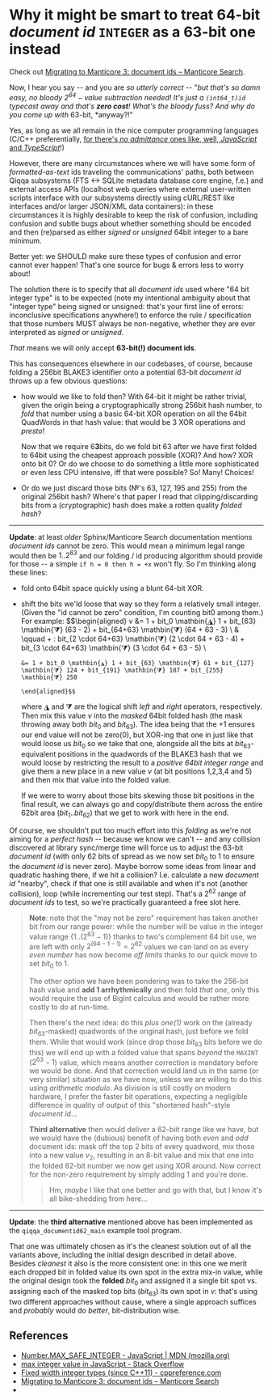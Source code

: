 # Why it might be smart to treat 64-bit *document id*  `INTEGER` as a 63-bit one instead

Check out [Migrating to Manticore 3: document ids – Manticore Search](https://manticoresearch.com/2019/07/04/migrating-to-manticore-3-document-ids/).

Now, I hear you say -- and you are *so utterly correct* -- "*but that's so damn easy, no bloody $2^{64} - \text{value}$ subtraction needed! It's just a `(int64_t)id` typecast away and that's **zero cost**! What's the bloody fuss? And why do you come up with* 63-bit, *anyway?!"

Yes, as long as we all remain in the nice computer programming languages (C/C++ preferentially, [for there's *no admittance* ones like, well, *JavaScript* and *TypeScript*](https://developer.mozilla.org/en-US/docs/Web/JavaScript/Reference/Global_Objects/Number/MAX_SAFE_INTEGER)!)

However, there are many circumstances where we will have some form of *formatted-as-text* ids traveling the communications' paths, both between Qiqqa subsystems (FTS <-> SQLite metadata database core engine, f.e.) and external access APIs (localhost web queries where external user-written scripts interface with our subsystems directly using cURL/REST like interfaces and/or larger JSON/XML data containers): in these circumstances it is highly desirable to keep the risk of confusion, including confusion and subtle bugs about whether something should be encoded and then (re)parsed as either *signed* or *unsigned* 64bit integer to a bare minimum.

Better yet: we SHOULD make sure these types of confusion and error cannot ever happen! That's one source for bugs & errors less to worry about!

The solution there is to specify that all *document ids* used where "64 bit integer type" is to be expected (note my intentional ambiguity about that "integer type" being signed or unsigned: that's your first line of errors: inconclusive specifications anywhere!) to enforce the rule / specification that those numbers MUST always be non-negative, whether they are ever interpreted as *signed* or *unsigned*.

*That* means we will only accept **63-bit(!) document ids**.

This has consequences elsewhere in our codebases, of course, because folding a 256bit BLAKE3 identifier onto a potential 63-bit *document id* throws up a few obvious questions:

- how would we like to fold then? With 64-bit it might be rather trivial, given the origin being a cryptographically strong 256bit hash number, to *fold* that number using a basic 64-bit XOR operation on all the 64bit QuadWords in that hash value: that would be 3 XOR operations and *presto*!

  Now that we require 6**3**bits, do we fold bit 63 after we have first folded to 64bit using the cheapest approach possible (XOR)? And how? XOR onto bit 0? Or do we choose to do something a little more sophisticated or even less CPU intensive, iff that were possible? So! Many! Choices!
- Or do we just discard those bits (№'s 63, 127, 195 and 255) from the original 256bit hash? Where's that paper I read that clipping/discarding bits from a (cryptographic) hash does make a rotten quality *folded hash*?

----

**Update**: at least *older* Sphinx/Manticore Search documentation mentions *document ids* cannot be zero. This would mean a minimum legal range would then be $1 .. 2^{63}$ and our folding / id producing algorithm should provide for those -- a simple `if h = 0 then h = +x` won't fly. So I'm thinking along these lines:

- fold onto 64bit space quickly using a blunt 64-bit XOR.
- shift the bits we'ld loose that way so they form a relatively small integer. (Given the "id cannot be zero" condition, I'm counting bit0 among them.) For example:
     $$\begin{aligned}
v &= 1 + bit_0 \mathbin{◮} 1 + bit_{63} \mathbin{⧩} (63 - 2) + bit_{64+63} \mathbin{⧩} (64 + 63 - 3)      \\
&  \qquad  + \:  bit_{2 \cdot 64+63} \mathbin{⧩} (2 \cdot 64 + 63 - 4) + bit_{3 \cdot 64+63} \mathbin{⧩} (3 \cdot 64 + 63 - 5)  \\

      &= 1 + bit_0 \mathbin{◮} 1 + bit_{63} \mathbin{⧩} 61 + bit_{127} \mathbin{⧩} 124 + bit_{191} \mathbin{⧩} 187 + bit_{255} \mathbin{⧩} 250
      
      \end{aligned}$$
  where $\mathbin{◮}$ and $\mathbin{⧩}$ are the logical shift *left* and *right* operators, respectively. Then mix this value $v$ into the *masked* 64bit folded hash (the mask throwing away both $bit_{0}$ and $bit_{63}$). The idea being that the $\mathbin{+} 1$ ensures our end value will not be zero(0), but XOR-ing that one in just like that would loose us $bit_0$ so we take that one, alongside all the bits at $bit_{63}$-equivalent positions in the quadwords of the BLAKE3 hash that we would loose by restricting the result to a *positive 64bit integer range* and give them a new place in a new value $v$ (at bit positions 1,2,3,4 and 5) and then mix that value into the folded value.

  If we were to worry about those bits skewing those bit positions in the final result, we can always go and copy/distribute them across the entire 62bit area ($bit_1 .. bit_{62}$) that we get to work with here in the end.
  
Of course, we shouldn't put too much effort into this *folding* as we're not aiming for a *perfect hash* -- because we know we can't -- and any collision discovered at library sync/merge time will force us to adjust the 63-bit *document id* (with only 62 bits of spread as we now set $bit_0$ to 1 to ensure the *document id* is never zero). Maybe borrow some ideas from linear and quadratic hashing there, if we hit a collision? I.e. calculate a new *document id* "nearby", check if that one is still available and when it's not (another collision), loop (while incrementing our test step). That's a $2^{62}$ range of *document ids* to test, so we're practically guaranteed a free slot here.

> **Note**: note that the "may not be zero" requirement has taken another bit from our range power: while the number will be value in the integer value range $\lbrace 1 .. (2^{63} - 1) \rbrace$ thanks to two's complement 64 bit use, we are left with only $2^{(64-1-1)} = 2^{62}$ values we can land on as every *even number* has now become *off limits* thanks to our quick move to set $bit_0$ to 1.
> 
> The other option we have been pondering was to take the 256-bit hash value and **add 1 arrhythmically** and then fold *that one*, only this would require the use of BigInt calculus and would be rather more costly to do at run-time.
> 
> Then there's the next idea: do this *plus one(1)* work on the (already $bit_{63}$-masked) quadwords of the original hash, just before we fold them. While that would work (since drop those $bit_{63}$ bits before we do this) we will end up with a folded value that spans *beyond* the `MAXINT` ($2^{63} - 1$) value, which means another correction is mandatory before we would be done. And that correction would land us in the same (or very similar) situation as we have now, unless we are willing to do this using *arithmetic modulo*. As division is still costly on modern hardware, I prefer the faster bit operations, expecting a negligible difference in quality of output of this "shortened hash"-style *document id*...
> 
> **Third alternative** then would deliver a 62-biit range like we have, but we would have the (dubious) benefit of having both *even* and *odd* document ids: mask off the top 2 bits of every quadword, mix those into a new value $v_2$, resulting in an 8-bit value and mix that one into the folded 62-bit number we now get using XOR around. Now correct for the non-zero requirement by simply adding 1 and you're done.
> 
> > Hm, *maybe* I like that one better and go with that, but I know it's all bike-shedding from here...
> > 

---

**Update**: the **third alternative** mentioned above has been implemented as the `qiqqa_documentid62_main` example tool program. 

That one was ultimately chosen as it's the cleanest solution out of all the variants above, including the initial design described in detail above. Besides *cleanest* it also is the more consistent one: in this one we merit each dropped bit in folded value its own spot in the extra mix-in value, while the original design took the **folded** $bit_0$ and assigned it a single bit spot vs. assigning each of the masked top bits ($bit_{63}$) its own spot in $v$: that's using two different approaches without cause, where a single approach suffices and *probably* would do *better*, bit-distribution wise.



## References

- [Number.MAX_SAFE_INTEGER - JavaScript | MDN (mozilla.org)](https://developer.mozilla.org/en-US/docs/Web/JavaScript/Reference/Global_Objects/Number/MAX_SAFE_INTEGER) 
- [max integer value in JavaScript - Stack Overflow](https://stackoverflow.com/questions/21350175/max-integer-value-in-javascript)
- [Fixed width integer types (since C++11) - cppreference.com](https://en.cppreference.com/w/cpp/types/integer)
- [Migrating to Manticore 3: document ids – Manticore Search](https://manticoresearch.com/2019/07/04/migrating-to-manticore-3-document-ids/)
- 


